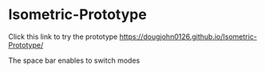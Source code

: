 # Isometric-Prototype

Click this link to try the prototype https://dougjohn0126.github.io/Isometric-Prototype/

The space bar enables to switch modes
